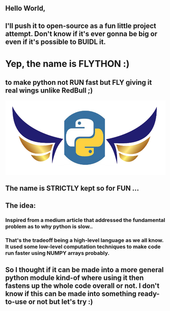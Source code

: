 ## Hello World, 

## I'll push it to open-source as a fun little project attempt. Don't know if it's ever gonna be big or even if it's possible to BUIDL it.

# Yep, the name is FLYTHON :)
## to make python not RUN fast but FLY giving it real wings unlike RedBull ;)

<img align="middle" src="https://github.com/sujantkumarkv/flython/blob/main/assets/imgs/flython.png">

## The name is STRICTLY kept so for FUN ...

## The idea:
### Inspired from a medium article that addressed the fundamental problem as to why python is slow..
### That's the tradeoff being a high-level language as we all know. It used some low-level computation techniques to make code run faster using NUMPY arrays probably. 
## So I thought if it can be made into a more general python module kind-of where using it then fastens up the whole code overall or not. I don't know if this can be made into something ready-to-use or not but let's try :)
